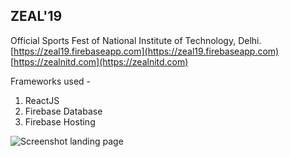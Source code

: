 ## ZEAL'19
Official Sports Fest of National Institute of Technology, Delhi.
[https://zeal19.firebaseapp.com](https://zeal19.firebaseapp.com)
[https://zealnitd.com](https://zealnitd.com)

Frameworks  used -
1.  ReactJS
2.  Firebase Database
3.  Firebase Hosting

![Screenshot landing page](https://github.com/dSecret/zeal19/blob/master/Screenshot_2019-03-26%20Zeal'19.jpg?raw=true)
